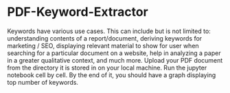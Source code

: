 # PDF-Keyword-Extractor
Keywords have various use cases. This can include but is not limited to: understanding contents of a report/document, deriving keywords for marketing / SEO, displaying relevant material to show for user when searching for a particular document on a website, help in analyzing a paper in a greater qualitative context, and much more. 
Upload your PDF document from the directory it is stored in on your local machine. Run the jupyter notebook cell by cell. By the end of it, you should have a graph displaying top number of keywords.
